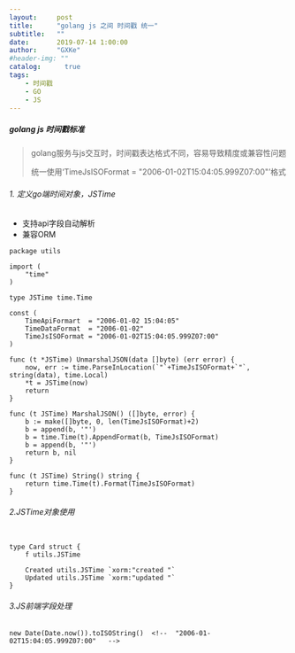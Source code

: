 ```yaml
---
layout:     post
title:      "golang js 之间 时间戳 统一"
subtitle:   ""
date:       2019-07-14 1:00:00
author:     "GXKe"
#header-img: ""
catalog:      true
tags:
    - 时间戳
    - GO
    - JS
---
```


##### golang js 时间戳标准

> golang服务与js交互时，时间戳表达格式不同，容易导致精度或兼容性问题
>
> 统一使用‘TimeJsISOFormat = "2006-01-02T15:04:05.999Z07:00"’格式

###### 1. 定义go端时间对象，JSTime

- 支持api字段自动解析
- 兼容ORM

```
package utils

import (
	"time"
)

type JSTime time.Time

const (
	TimeApiFormart  = "2006-01-02 15:04:05"
	TimeDataFormat  = "2006-01-02"
	TimeJsISOFormat = "2006-01-02T15:04:05.999Z07:00"
)

func (t *JSTime) UnmarshalJSON(data []byte) (err error) {
	now, err := time.ParseInLocation(`"`+TimeJsISOFormat+`"`, string(data), time.Local)
	*t = JSTime(now)
	return
}

func (t JSTime) MarshalJSON() ([]byte, error) {
	b := make([]byte, 0, len(TimeJsISOFormat)+2)
	b = append(b, '"')
	b = time.Time(t).AppendFormat(b, TimeJsISOFormat)
	b = append(b, '"')
	return b, nil
}

func (t JSTime) String() string {
	return time.Time(t).Format(TimeJsISOFormat)
}

```

###### 2.JSTime对象使用


```

type Card struct {
	f utils.JSTime

	Created utils.JSTime `xorm:"created "`
	Updated utils.JSTime `xorm:"updated "`
}
```

###### 3.JS前端字段处理


```
new Date(Date.now()).toISOString()  <!--  "2006-01-02T15:04:05.999Z07:00"   -->
```
